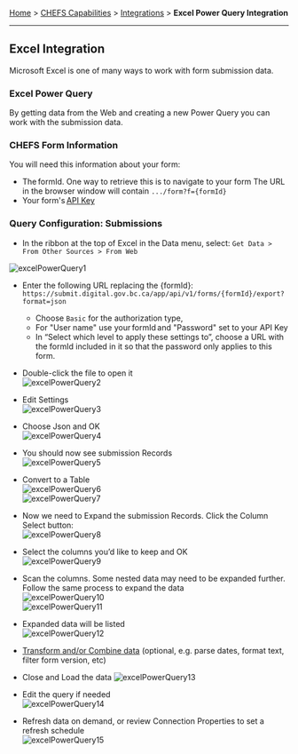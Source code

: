 [Home](.) > [CHEFS Capabilities](CHEFS-Capabilities) > [Integrations](Integrations) > **Excel Power Query Integration**
***

## Excel Integration 

Microsoft Excel is one of many ways to work with form submission data. 

### Excel Power Query 

By getting data from the Web and creating a new Power Query you can work with the submission data. 

### CHEFS Form Information 
You will need this information about your form:   
* The formId. One way to retrieve this is to navigate to your form The URL in the browser window will contain ```.../form?f={formId}```   
* Your form's [API Key](https://github.com/bcgov/common-hosted-form-service/wiki/Generating-API-keys) 

### Query Configuration: Submissions 

* In the ribbon at the top of Excel in the Data menu, select: 
```Get Data > From Other Sources > From Web ```

![excelPowerQuery1](https://github.com/bcgov/common-hosted-form-service/assets/25111805/f049d28a-ee28-4c9a-80fb-018f01730ee4)   

* Enter the following URL replacing the {formId}:  
```https://submit.digital.gov.bc.ca/app/api/v1/forms/{formId}/export?format=json ```
  * Choose ```Basic``` for the authorization type, 
  * For "User name" use your formId and "Password" set to your API Key 
  * In “Select which level to apply these settings to”, choose a URL with the formId included in it so that the password only applies to this form. 

* Double-click the file to open it   
![excelPowerQuery2](https://github.com/bcgov/common-hosted-form-service/assets/25111805/9e4d76b8-cddb-47a7-9be4-b2b75380d8a6)   
* Edit Settings   
![excelPowerQuery3](https://github.com/bcgov/common-hosted-form-service/assets/25111805/6322c09b-8d22-4f1e-9c44-766b6da6e9e8)   
* Choose Json and OK   
![excelPowerQuery4](https://github.com/bcgov/common-hosted-form-service/assets/25111805/0e9b0fc5-9fbe-4dc1-a962-0206e040946d)   
* You should now see submission Records   
![excelPowerQuery5](https://github.com/bcgov/common-hosted-form-service/assets/25111805/8d864f40-bad6-47a7-8e21-9a82a11f1f5e)  
* Convert to a Table   
![excelPowerQuery6](https://github.com/bcgov/common-hosted-form-service/assets/25111805/8204dc18-293a-417f-b6aa-02b2bd5b80a0)  
![excelPowerQuery7](https://github.com/bcgov/common-hosted-form-service/assets/25111805/b78e1a76-1714-4ba4-9b34-27a092e41028)

* Now we need to Expand the submission Records. Click the Column Select button:   
![excelPowerQuery8](https://github.com/bcgov/common-hosted-form-service/assets/25111805/0b1e898e-b64f-45ab-99dd-6497a0fc9f1d)   
* Select the columns you’d like to keep and OK   
![excelPowerQuery9](https://github.com/bcgov/common-hosted-form-service/assets/25111805/f1090944-c92f-4d58-b45f-587bf114b3a9)  
* Scan the columns. Some nested data may need to be expanded further. Follow the same process to expand the data   
![excelPowerQuery10](https://github.com/bcgov/common-hosted-form-service/assets/25111805/0be5f675-cacc-4b9f-9692-c8af36f128b5)   
![excelPowerQuery11](https://github.com/bcgov/common-hosted-form-service/assets/25111805/5fdbee7e-73a8-401d-bed4-b20fe562d28d)  
* Expanded data will be listed   
![excelPowerQuery12](https://github.com/bcgov/common-hosted-form-service/assets/25111805/f9b1263a-951a-4585-9f99-625e903b3649)  
* [Transform and/or Combine data](https://support.microsoft.com/en-us/office/about-power-query-in-excel-7104fbee-9e62-4cb9-a02e-5bfb1a6c536a) (optional, e.g. parse dates, format text, filter form version, etc)   
* Close and Load the data 
![excelPowerQuery13](https://github.com/bcgov/common-hosted-form-service/assets/25111805/12fe1ccf-08a7-44c8-9ddd-841adfc8b109)  
* Edit the query if needed   
![excelPowerQuery14](https://github.com/bcgov/common-hosted-form-service/assets/25111805/c86e3498-673e-49b4-980e-bea143f7ee94)  
* Refresh data on demand, or review Connection Properties to set a refresh schedule   
![excelPowerQuery15](https://github.com/bcgov/common-hosted-form-service/assets/25111805/11733905-9530-4e89-9150-ec1124d12a1c)  
